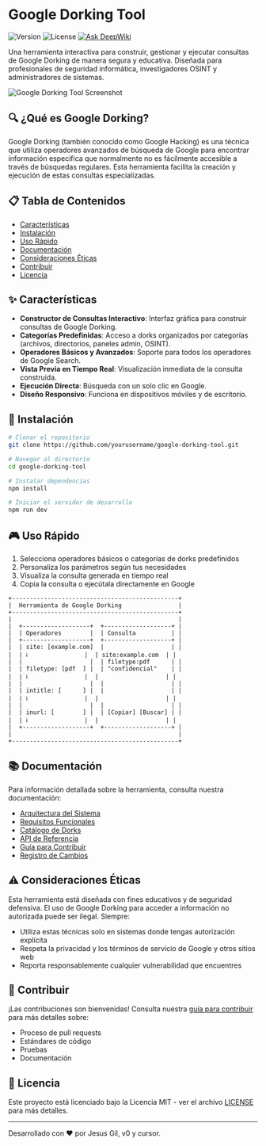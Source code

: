 # Google Dorking Tool

![Version](https://img.shields.io/badge/version-1.0.0-blue.svg)
![License](https://img.shields.io/badge/license-MIT-green.svg)
[![Ask DeepWiki](https://deepwiki.com/badge.svg)](https://deepwiki.com/Jrgil20/GoogleDorkingTool)


Una herramienta interactiva para construir, gestionar y ejecutar consultas de Google Dorking de manera segura y educativa. Diseñada para profesionales de seguridad informática, investigadores OSINT y administradores de sistemas.

![Google Dorking Tool Screenshot](/docs/images/screenshot.png)

## 🔍 ¿Qué es Google Dorking?

Google Dorking (también conocido como Google Hacking) es una técnica que utiliza operadores avanzados de búsqueda de Google para encontrar información específica que normalmente no es fácilmente accesible a través de búsquedas regulares. Esta herramienta facilita la creación y ejecución de estas consultas especializadas.

## 📋 Tabla de Contenidos

- [Características](#características)
- [Instalación](#instalación)
- [Uso Rápido](#uso-rápido)
- [Documentación](#documentación)
- [Consideraciones Éticas](#consideraciones-éticas)
- [Contribuir](#contribuir)
- [Licencia](#licencia)

## ✨ Características

- **Constructor de Consultas Interactivo**: Interfaz gráfica para construir consultas de Google Dorking.
- **Categorías Predefinidas**: Acceso a dorks organizados por categorías (archivos, directorios, paneles admin, OSINT).
- **Operadores Básicos y Avanzados**: Soporte para todos los operadores de Google Search.
- **Vista Previa en Tiempo Real**: Visualización inmediata de la consulta construida.
- **Ejecución Directa**: Búsqueda con un solo clic en Google.
- **Diseño Responsivo**: Funciona en dispositivos móviles y de escritorio.

## 🚀 Instalación

```bash
# Clonar el repositorio
git clone https://github.com/yourusername/google-dorking-tool.git

# Navegar al directorio
cd google-dorking-tool

# Instalar dependencias
npm install

# Iniciar el servidor de desarrollo
npm run dev
```

## 🎮 Uso Rápido

1. Selecciona operadores básicos o categorías de dorks predefinidos
2. Personaliza los parámetros según tus necesidades
3. Visualiza la consulta generada en tiempo real
4. Copia la consulta o ejecútala directamente en Google

```
+-----------------------------------------------+
|  Herramienta de Google Dorking                |
+-----------------------------------------------+
|                                               |
|  +-------------------+  +-------------------+ |
|  | Operadores        |  | Consulta          | |
|  +-------------------+  +-------------------+ |
|  | site: [example.com]  |                   | |
|  | ℹ️                |  | site:example.com  | |
|  |                   |  | filetype:pdf      | |
|  | filetype: [pdf  ] |  | "confidencial"    | |
|  | ℹ️                |  |                   | |
|  |                   |  |                   | |
|  | intitle: [      ] |  |                   | |
|  | ℹ️                |  |                   | |
|  |                   |  |                   | |
|  | inurl: [        ] |  | [Copiar] [Buscar] | |
|  | ℹ️                |  |                   | |
|  +-------------------+  +-------------------+ |
|                                               |
+-----------------------------------------------+
```

## 📚 Documentación

Para información detallada sobre la herramienta, consulta nuestra documentación:

- [Arquitectura del Sistema](/docs/architecture.md)
- [Requisitos Funcionales](/docs/functional-requirements.md)
- [Catálogo de Dorks](/docs/dorks.md)
- [API de Referencia](/docs/api.md)
- [Guía para Contribuir](/docs/contributing.md)
- [Registro de Cambios](/docs/changelog.md)

## ⚠️ Consideraciones Éticas

Esta herramienta está diseñada con fines educativos y de seguridad defensiva. El uso de Google Dorking para acceder a información no autorizada puede ser ilegal. Siempre:

- Utiliza estas técnicas solo en sistemas donde tengas autorización explícita
- Respeta la privacidad y los términos de servicio de Google y otros sitios web
- Reporta responsablemente cualquier vulnerabilidad que encuentres

## 🤝 Contribuir

¡Las contribuciones son bienvenidas! Consulta nuestra [guía para contribuir](/docs/contributing.md) para más detalles sobre:

- Proceso de pull requests
- Estándares de código
- Pruebas
- Documentación

## 📄 Licencia

Este proyecto está licenciado bajo la Licencia MIT - ver el archivo [LICENSE](LICENSE) para más detalles.

---

Desarrollado con ❤️ por Jesus Gil, v0 y cursor.
